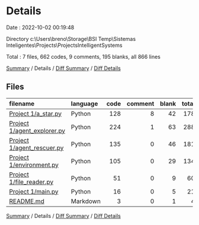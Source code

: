 # Details

Date : 2022-10-02 00:19:48

Directory c:\\Users\\breno\\Storage\\BSI Temp\\Sistemas Inteligentes\\Projects\\ProjectsIntelligentSystems

Total : 7 files,  662 codes, 9 comments, 195 blanks, all 866 lines

[Summary](results.md) / Details / [Diff Summary](diff.md) / [Diff Details](diff-details.md)

## Files
| filename | language | code | comment | blank | total |
| :--- | :--- | ---: | ---: | ---: | ---: |
| [Project 1/a_star.py](/Project%201/a_star.py) | Python | 128 | 8 | 42 | 178 |
| [Project 1/agent_explorer.py](/Project%201/agent_explorer.py) | Python | 224 | 1 | 63 | 288 |
| [Project 1/agent_rescuer.py](/Project%201/agent_rescuer.py) | Python | 135 | 0 | 46 | 181 |
| [Project 1/environment.py](/Project%201/environment.py) | Python | 105 | 0 | 29 | 134 |
| [Project 1/file_reader.py](/Project%201/file_reader.py) | Python | 51 | 0 | 9 | 60 |
| [Project 1/main.py](/Project%201/main.py) | Python | 16 | 0 | 5 | 21 |
| [README.md](/README.md) | Markdown | 3 | 0 | 1 | 4 |

[Summary](results.md) / Details / [Diff Summary](diff.md) / [Diff Details](diff-details.md)
